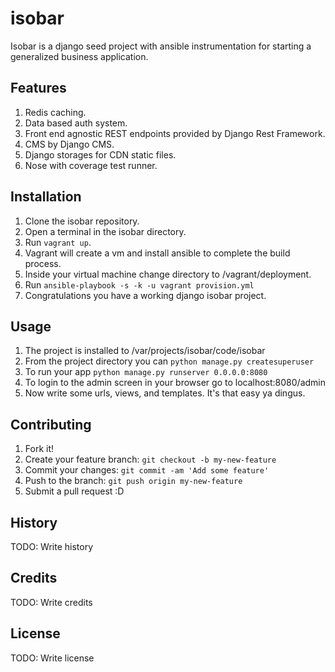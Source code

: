 # isobar

Isobar is a django seed project with ansible instrumentation for starting
a generalized business application.

## Features
1. Redis caching.
2. Data based auth system.
3. Front end agnostic REST endpoints provided by Django Rest Framework.
4. CMS by Django CMS.
5. Django storages for CDN static files.
6. Nose with coverage test runner.

## Installation

1. Clone the isobar repository.
2. Open a terminal in the isobar directory.
3. Run `vagrant up`.
4. Vagrant will create a vm and install ansible to complete the build process.
5. Inside your virtual machine change directory to /vagrant/deployment.
6. Run `ansible-playbook -s -k -u vagrant provision.yml`
7. Congratulations you have a working django isobar project.

## Usage

1. The project is installed to /var/projects/isobar/code/isobar
2. From the project directory you can `python manage.py createsuperuser`
3. To run your app `python manage.py runserver 0.0.0.0:8080`
4. To login to the admin screen in your browser go to localhost:8080/admin
5. Now write some urls, views, and templates. It's that easy ya dingus.

## Contributing

1. Fork it!
2. Create your feature branch: `git checkout -b my-new-feature`
3. Commit your changes: `git commit -am 'Add some feature'`
4. Push to the branch: `git push origin my-new-feature`
5. Submit a pull request :D

## History

TODO: Write history

## Credits

TODO: Write credits

## License

TODO: Write license
